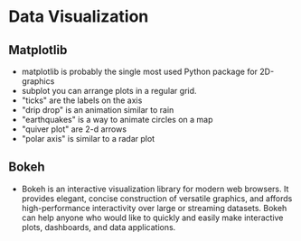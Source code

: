 # Data Visualization

## Matplotlib 
 - matplotlib is probably the single most used Python package for 2D-graphics
 - subplot you can arrange plots in a regular grid.
 - "ticks" are the labels on the axis
 - "drip drop" is an animation similar to rain
 - "earthquakes" is a way to animate circles on a map
 - "quiver plot" are 2-d arrows
 - "polar axis" is similar to a radar plot


## Bokeh
 - Bokeh is an interactive visualization library for modern web browsers. It provides elegant, concise construction of versatile graphics, and affords high-performance interactivity over large or streaming datasets. Bokeh can help anyone who would like to quickly and easily make interactive plots, dashboards, and data applications.